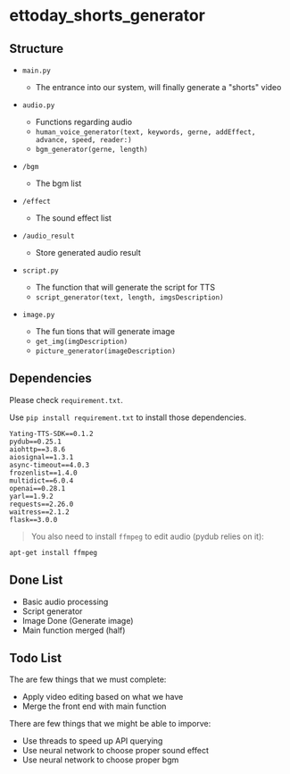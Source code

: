 # ettoday_shorts_generator

## Structure

- `main.py`
    - The entrance into our system, will finally generate a "shorts" video

- `audio.py`
    - Functions regarding audio
    - `human_voice_generator(text, keywords, gerne, addEffect, advance, speed, reader:)`
    - `bgm_generator(gerne, length)`
- `/bgm`
    - The bgm list
- `/effect`
    - The sound effect list
- `/audio_result`
    - Store generated audio result
- `script.py`
    - The function that will generate the script for TTS
    - `script_generator(text, length, imgsDescription)`
- `image.py`
    - The fun tions that will generate image
    - `get_img(imgDescription)`
    - `picture_generator(imageDescription)`
## Dependencies
Please check `requirement.txt`.

Use `pip install requirement.txt` to install those dependencies.

```
Yating-TTS-SDK==0.1.2
pydub==0.25.1
aiohttp==3.8.6 
aiosignal==1.3.1 
async-timeout==4.0.3 
frozenlist==1.4.0 
multidict==6.0.4 
openai==0.28.1 
yarl==1.9.2
requests==2.26.0
waitress==2.1.2
flask==3.0.0
```
> You also need to install `ffmpeg` to edit audio (pydub relies on it):

```
apt-get install ffmpeg
```

## Done List
- Basic audio processing
- Script generator
- Image Done (Generate image)
- Main function merged (half)

## Todo List
The are few things that we must complete:
- Apply video editing based on what we have
- Merge the front end with main function

There are few things that we might be able to imporve:
- Use threads to speed up API querying
- Use neural network to choose proper sound effect
- Use neural network to choose proper bgm

